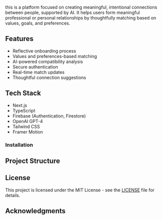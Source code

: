 


this is a platform focused on creating meaningful, intentional connections between people, supported by AI. It helps users form meaningful professional or personal relationships by thoughtfully matching based on values, goals, and preferences.

## Features

- Reflective onboarding process
- Values and preferences-based matching
- AI-powered compatibility analysis
- Secure authentication
- Real-time match updates
- Thoughtful connection suggestions

## Tech Stack

- Next.js
- TypeScript
- Firebase (Authentication, Firestore)
- OpenAI GPT-4
- Tailwind CSS
- Framer Motion



### Installation


## Project Structure




## License

This project is licensed under the MIT License - see the [LICENSE](LICENSE) file for details.

## Acknowledgments

